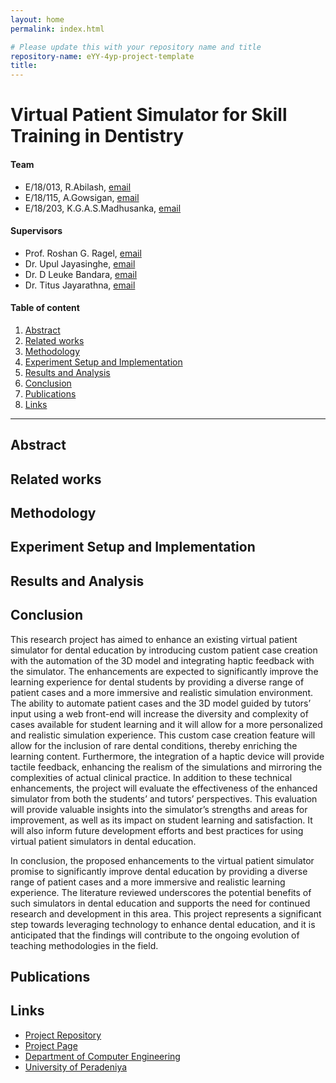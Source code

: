 ```yaml
---
layout: home
permalink: index.html

# Please update this with your repository name and title
repository-name: eYY-4yp-project-template
title:
---
```


[comment]: # "This is the standard layout for the project, but you can clean this and use your own template"

# Virtual Patient Simulator for Skill Training in Dentistry

#### Team

- E/18/013, R.Abilash, [email](mailto:e18013@eng.pdn.ac.lk)
- E/18/115, A.Gowsigan, [email](mailto:e18115@eng.pdn.ac.lk)
- E/18/203, K.G.A.S.Madhusanka, [email](mailto:e18203@eng.pdn.ac.lk)

#### Supervisors

- Prof. Roshan G. Ragel, [email](mailto:roshanr@eng.pdn.ac.lk)
- Dr. Upul Jayasinghe, [email](mailto:upuljm@eng.pdn.ac.lk)
- Dr. D Leuke Bandara, [email](mailto:dhanulb@dental.pdn.ac.lk)
- Dr. Titus Jayarathna, [email](mailto:titus@eng.pdn.ac.lk)

#### Table of content

1. [Abstract](#abstract)
2. [Related works](#related-works)
3. [Methodology](#methodology)
4. [Experiment Setup and Implementation](#experiment-setup-and-implementation)
5. [Results and Analysis](#results-and-analysis)
6. [Conclusion](#conclusion)
7. [Publications](#publications)
8. [Links](#links)

---

<!-- 
DELETE THIS SAMPLE before publishing to GitHub Pages !!!
This is a sample image, to show how to add images to your page. To learn more options, please refer [this](https://projects.ce.pdn.ac.lk/docs/faq/how-to-add-an-image/)
![Sample Image](./images/sample.png) 
-->


## Abstract

## Related works

## Methodology

## Experiment Setup and Implementation

## Results and Analysis

## Conclusion

This research project has aimed to enhance an existing virtual patient simulator for dental education by introducing custom patient case creation with the automation of the 3D model and integrating haptic feedback with the simulator. The enhancements are expected to significantly improve the learning experience for dental students by providing a diverse range of patient cases and a more immersive and realistic simulation environment. The ability to automate patient cases and the 3D model guided by tutors’ input using a web front-end will increase the diversity and complexity of cases available for student learning and it will allow for a more personalized and realistic simulation experience. This custom case creation feature will allow for the inclusion of rare dental conditions, thereby enriching the learning content. Furthermore, the integration of a haptic device will provide tactile feedback, enhancing the realism of the simulations and mirroring the complexities of actual clinical practice. In addition to these technical enhancements, the project will evaluate the effectiveness of the enhanced simulator from both the students’ and tutors’ perspectives. This evaluation will provide valuable insights into the simulator’s strengths and areas for improvement, as well as its impact on student learning and satisfaction. It will also inform future development efforts
and best practices for using virtual patient simulators in dental education.

In conclusion, the proposed enhancements to the virtual patient simulator promise to significantly improve dental education by providing a diverse range of patient cases and a more immersive and realistic learning experience. The literature reviewed underscores the potential benefits of such simulators in dental education and supports the need for continued research and development in this area. This project represents a significant step towards leveraging technology to enhance dental education, and it is anticipated that the findings will contribute to the ongoing evolution of teaching methodologies in the field.

## Publications
[//]: # "Note: Uncomment each once you uploaded the files to the repository"

<!-- 1. [Semester 7 report](./) -->
<!-- 2. [Semester 7 slides](./) -->
<!-- 3. [Semester 8 report](./) -->
<!-- 4. [Semester 8 slides](./) -->
<!-- 5. Author 1, Author 2 and Author 3 "Research paper title" (2021). [PDF](./). -->


## Links

- [Project Repository](https://github.com/cepdnaclk/e18-4yp-Virtual-Patient-Simulator-for-Skill-Training-in-Dentistry)
- [Project Page](https://cepdnaclk.github.io/e18-4yp-Virtual-Patient-Simulator-for-Skill-Training-in-Dentistry)
- [Department of Computer Engineering](http://www.ce.pdn.ac.lk/)
- [University of Peradeniya](https://eng.pdn.ac.lk/)

[//]: # "Please refer this to learn more about Markdown syntax"
[//]: # "https://github.com/adam-p/markdown-here/wiki/Markdown-Cheatsheet"
